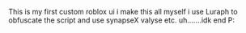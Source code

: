 This is my first custom roblox ui i make this all myself
i use Luraph to obfuscate the script and use synapseX valyse etc.
uh.......idk end P:
